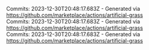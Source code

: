 Commits: 2023-12-30T20:48:17.683Z - Generated via https://github.com/marketplace/actions/artificial-grass
<br>
Commits: 2023-12-30T20:48:17.683Z - Generated via https://github.com/marketplace/actions/artificial-grass
<br>
Commits: 2023-12-30T20:48:17.683Z - Generated via https://github.com/marketplace/actions/artificial-grass
<br>
